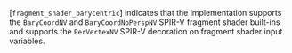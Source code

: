[`fragment_shader_barycentric`]
indicates that the implementation supports the `BaryCoordNV` and
`BaryCoordNoPerspNV` SPIR-V fragment shader built-ins and supports
the `PerVertexNV` SPIR-V decoration on fragment shader input
variables.
